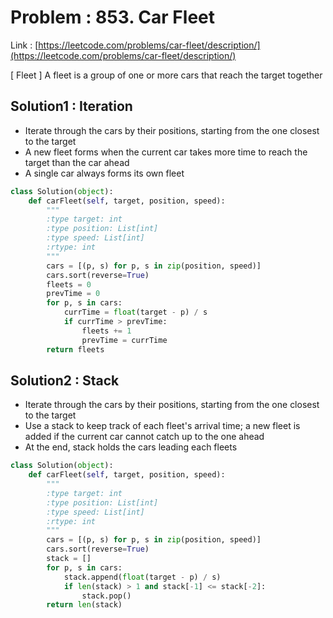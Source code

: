 # Problem : 853. Car Fleet
Link : [https://leetcode.com/problems/car-fleet/description/](https://leetcode.com/problems/car-fleet/description/)

[ Fleet ] A fleet is a group of one or more cars that reach the target together

## Solution1 : Iteration
- Iterate through the cars by their positions, starting from the one closest to the target
- A new fleet forms when the current car takes more time to reach the target than the car ahead
- A single car always forms its own fleet
```python
class Solution(object):
    def carFleet(self, target, position, speed):
        """
        :type target: int
        :type position: List[int]
        :type speed: List[int]
        :rtype: int
        """
        cars = [(p, s) for p, s in zip(position, speed)]
        cars.sort(reverse=True)
        fleets = 0
        prevTime = 0
        for p, s in cars:
            currTime = float(target - p) / s
            if currTime > prevTime:
                fleets += 1
                prevTime = currTime
        return fleets
```

## Solution2 : Stack
- Iterate through the cars by their positions, starting from the one closest to the target
- Use a stack to keep track of each fleet's arrival time; a new fleet is added if the current car cannot catch up to the one ahead
- At the end, stack holds the cars leading each fleets
```python
class Solution(object):
    def carFleet(self, target, position, speed):
        """
        :type target: int
        :type position: List[int]
        :type speed: List[int]
        :rtype: int
        """
        cars = [(p, s) for p, s in zip(position, speed)]
        cars.sort(reverse=True)
        stack = []
        for p, s in cars:
            stack.append(float(target - p) / s)
            if len(stack) > 1 and stack[-1] <= stack[-2]:
                stack.pop()
        return len(stack)
```
